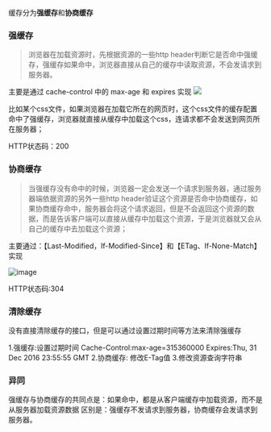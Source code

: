 缓存分为**强缓存**和**协商缓存**
### 强缓存
>  浏览器在加载资源时，先根据资源的一些http header判断它是否命中强缓存，强缓存如果命中，浏览器直接从自己的缓存中读取资源，不会发请求到服务器。

主要是通过 cache-control 中的 max-age 和 expires 实现
![](http://upload-images.jianshu.io/upload_images/3474707-6baf219c3c558f65.png?imageMogr2/auto-orient/strip%7CimageView2/2/w/1240)



比如某个css文件，如果浏览器在加载它所在的网页时，这个css文件的缓存配置命中了强缓存，浏览器就直接从缓存中加载这个css，连请求都不会发送到网页所在服务器；


HTTP状态码：200

### 协商缓存

> 当强缓存没有命中的时候，浏览器一定会发送一个请求到服务器，通过服务器端依据资源的另外一些http header验证这个资源是否命中协商缓存，如果协商缓存命中，服务器会将这个请求返回，但是不会返回这个资源的数据，而是告诉客户端可以直接从缓存中加载这个资源，于是浏览器就又会从自己的缓存中去加载这个资源；

主要通过：【Last-Modified，If-Modified-Since】和【ETag、If-None-Match】实现

![image](http://upload-images.jianshu.io/upload_images/3474707-10c2a5aa2f13ba34.png?imageMogr2/auto-orient/strip%7CimageView2/2/w/1240)

HTTP状态码:304

### 清除缓存
没有直接清除缓存的接口，但是可以通过设置过期时间等方法来清除强缓存

1.强缓存:设置过期时间
Cache-Control:max-age=315360000
Expires:Thu, 31 Dec 2016 23:55:55 GMT
2.协商缓存:
修改E-Tag值
3.修改资源查询字符串


### 异同
强缓存与协商缓存的共同点是：如果命中，都是从客户端缓存中加载资源，而不是从服务器加载资源数据
区别是：强缓存不发请求到服务器，协商缓存会发请求到服务器。